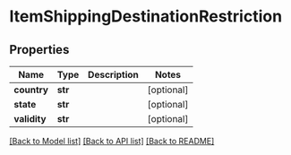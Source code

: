 # ItemShippingDestinationRestriction

## Properties
Name | Type | Description | Notes
------------ | ------------- | ------------- | -------------
**country** | **str** |  | [optional] 
**state** | **str** |  | [optional] 
**validity** | **str** |  | [optional] 

[[Back to Model list]](../README.md#documentation-for-models) [[Back to API list]](../README.md#documentation-for-api-endpoints) [[Back to README]](../README.md)


